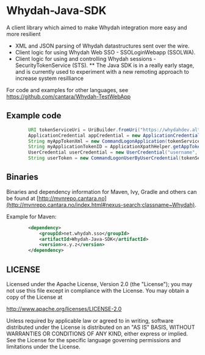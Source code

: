 Whydah-Java-SDK
===============

A client library which aimed to make Whydah integration more easy and more resilient


* XML and JSON parsing of Whydah datastructures sent over the wire.
* Client logic for using Whydah Web SSO - SSOLoginWebapp (SSOLWA).
* Client logic for using and controlling Whydah sessions - SecurityTokenService (STS).
**	The Java SDK is in a really early stage, and is currently used to experiment with a new remoting approach to increase system resilliance

For code and examples for other languages, see <https://github.com/cantara/Whydah-TestWebApp>


## Example code

```java
        URI tokenServiceUri = UriBuilder.fromUri("https://whydahdev.altrancloud.com/tokenservice/").build();
        ApplicationCredential appCredential = new ApplicationCredential("applicationID","applicationSecret");
        String myAppTokenXml = new CommandLogonApplication(tokenServiceUri, appCredential).execute();
        String myApplicationTokenID = ApplicationXpathHelper.getAppTokenIdFromAppToken(myAppTokenXml);
        UserCredential userCredential = new UserCredential("username", "password");
        String userToken = new CommandLogonUserByUserCredential(tokenServiceUri, myApplicationTokenID, myAppTokenXml, userCredential, UUID.randomUUID().toString()).execute();

```


## Binaries

Binaries and dependency information for Maven, Ivy, Gradle and others can be found at [http://mvnrepo.cantara.no](http://mvnrepo.cantara.no/index.html#nexus-search;classname~Whydah).

Example for Maven:

```xml
        <dependency>
            <groupId>net.whydah.sso</groupId>
            <artifactId>Whydah-Java-SDK</artifactId>
            <version>x.y.z</version>
        </dependency>
```


## LICENSE

Licensed under the Apache License, Version 2.0 (the "License");
you may not use this file except in compliance with the License.
You may obtain a copy of the License at

<http://www.apache.org/licenses/LICENSE-2.0>

Unless required by applicable law or agreed to in writing, software
distributed under the License is distributed on an "AS IS" BASIS,
WITHOUT WARRANTIES OR CONDITIONS OF ANY KIND, either express or implied.
See the License for the specific language governing permissions and
limitations under the License.
